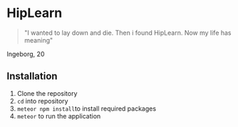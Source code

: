 # HipLearn

> "I wanted to lay down and die. Then i found HipLearn. Now my life has meaning"

Ingeborg, 20

## Installation

1. Clone the repository
2. `cd` into repository
3. `meteor npm install`to install required packages
4. `meteor` to run the application

